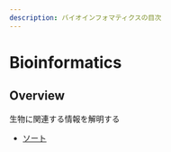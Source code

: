 ```yaml
---
description: バイオインフォマティクスの目次
---
```


# Bioinformatics

## Overview

生物に関連する情報を解明する

* [ソート](sort.md)
